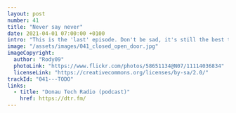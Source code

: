 ```yaml
---
layout: post
number: 41
title: "Never say never"
date: 2021-04-01 07:00:00 +0100
intro: "This is the 'last' episode. Don't be sad, it's still the best time to be a developer. In this double episode, we first discuss why we started the podcast, and then how we currently see software development in general."
image: "/assets/images/041_closed_open_door.jpg"
imageCopyright:
  author: "Rody09"
  photoLink: "https://www.flickr.com/photos/58651134@N07/11114036834"
  licenseLink: "https://creativecommons.org/licenses/by-sa/2.0/"
trackId: "041---TODO"
links:
  - title: "Donau Tech Radio (podcast)"
    href: https://dtr.fm/
---
```


